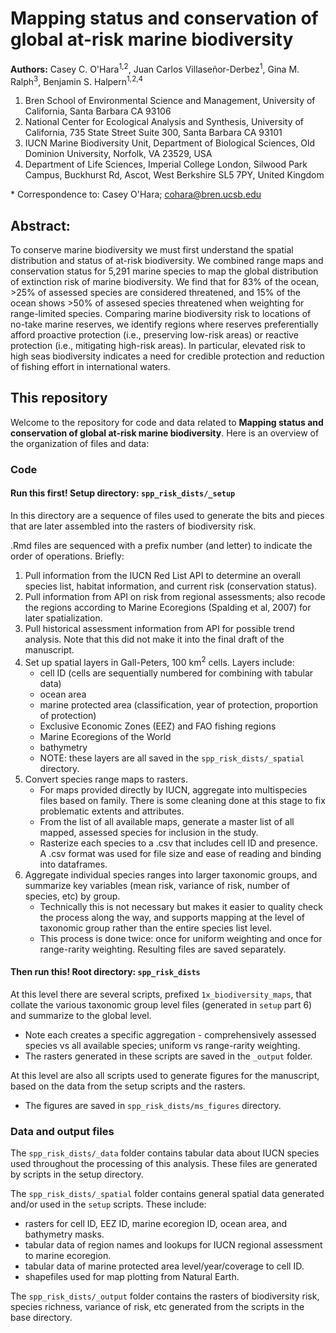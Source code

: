 # Mapping status and conservation of global at-risk marine biodiversity

__Authors:__ Casey C. O'Hara<sup>1,2</sup>, Juan Carlos Villaseñor-Derbez<sup>1</sup>, Gina M. Ralph<sup>3</sup>, Benjamin S. Halpern<sup>1,2,4</sup>

1. Bren School of Environmental Science and Management, University of California, Santa Barbara CA 93106
2. National Center for Ecological Analysis and Synthesis, University of California, 735 State Street Suite 300, Santa Barbara CA 93101
3. IUCN Marine Biodiversity Unit, Department of Biological Sciences, Old Dominion University, Norfolk, VA 23529, USA
4. Department of Life Sciences, Imperial College London, Silwood Park Campus, Buckhurst Rd, Ascot, West Berkshire SL5 7PY, United Kingdom

\* Correspondence to: Casey O'Hara; cohara@bren.ucsb.edu

## Abstract: 

To conserve marine biodiversity we must first understand the spatial distribution and status of at-risk biodiversity. We combined range maps and conservation status for 5,291 marine species to map the global distribution of extinction risk of marine biodiversity.
We find that for 83% of the ocean, >25% of assessed species are considered threatened, and 15% of the ocean shows >50% of assesed species threatened when weighting for range-limited species.
Comparing marine biodiversity risk to locations of no-take marine reserves, we identify regions where reserves preferentially afford proactive protection (i.e., preserving low-risk areas) or reactive protection (i.e., mitigating high-risk areas).
In particular, elevated risk to high seas biodiversity indicates a need for credible protection and reduction of fishing effort in international waters.

## This repository

Welcome to the repository for code and data related to __Mapping status and conservation of global at-risk marine biodiversity__.  Here is an overview of the organization of files and data:

### Code

#### Run this first! Setup directory: `spp_risk_dists/_setup`

In this directory are a sequence of files used to generate the bits and pieces that are later assembled into the rasters of biodiversity risk.

.Rmd files are sequenced with a prefix number (and letter) to indicate the order of operations.  Briefly:

1. Pull information from the IUCN Red List API to determine an overall species list, habitat information, and current risk (conservation status).
2. Pull information from API on risk from regional assessments; also recode the regions according to Marine Ecoregions (Spalding et al, 2007) for later spatialization.
3. Pull historical assessment information from API for possible trend analysis.  Note that this did not make it into the final draft of the manuscript.
4. Set up spatial layers in Gall-Peters, 100 km<sup>2</sup> cells.  Layers include:
    * cell ID (cells are sequentially numbered for combining with tabular data)
    * ocean area
    * marine protected area (classification, year of protection, proportion of protection)
    * Exclusive Economic Zones (EEZ) and FAO fishing regions
    * Marine Ecoregions of the World
    * bathymetry
    * NOTE: these layers are all saved in the `spp_risk_dists/_spatial` directory.
5. Convert species range maps to rasters.
    * For maps provided directly by IUCN, aggregate into multispecies files based on family.  There is some cleaning done at this stage to fix problematic extents and attributes.
    * From the list of all available maps, generate a master list of all mapped, assessed species for inclusion in the study.
    * Rasterize each species to a .csv that includes cell ID and presence.  A .csv format was used for file size and ease of reading and binding into dataframes.
6. Aggregate individual species ranges into larger taxonomic groups, and summarize key variables (mean risk, variance of risk, number of species, etc) by group.  
    * Technically this is not necessary but makes it easier to quality check the process along the way, and supports mapping at the level of taxonomic group rather than the entire species list level.
    * This process is done twice: once for uniform weighting and once for range-rarity weighting.  Resulting files are saved separately.

#### Then run this!  Root directory: `spp_risk_dists`

At this level there are several scripts, prefixed `1x_biodiversity_maps`, that collate the various taxonomic group level files (generated in `setup` part 6) and summarize to the global level.  

* Note each creates a specific aggregation - comprehensively assessed species vs all available species; uniform vs range-rarity weighting.
* The rasters generated in these scripts are saved in the `_output` folder.

At this level are also all scripts used to generate figures for the manuscript, based on the data from the setup scripts and the rasters.

* The figures are saved in `spp_risk_dists/ms_figures` directory.
  
### Data and output files

The `spp_risk_dists/_data` folder contains tabular data about IUCN species used throughout the processing of this analysis.  These files are generated by scripts in the setup directory.

The `spp_risk_dists/_spatial` folder contains general spatial data generated and/or used in the `setup` scripts.  These include:

* rasters for cell ID, EEZ ID, marine ecoregion ID, ocean area, and bathymetry masks.   
* tabular data of region names and lookups for IUCN regional assessment to marine ecoregion.
* tabular data of marine protected area level/year/coverage to cell ID.
* shapefiles used for map plotting from Natural Earth.

The `spp_risk_dists/_output` folder contains the rasters of biodiversity risk, species richness, variance of risk, etc generated from the scripts in the base directory.


